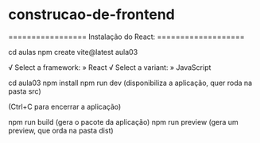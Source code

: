 # construcao-de-frontend

================= Instalação do React:  ===================

cd aulas
npm create vite@latest aula03

√ Select a framework: » React
√ Select a variant: » JavaScript

cd aula03
npm install
npm run dev (disponibiliza a aplicação, quer roda na pasta src)

(Ctrl+C  para encerrar a aplicação)

npm run build (gera o pacote da aplicação)
npm run preview   (gera um preview, que orda na pasta dist)
